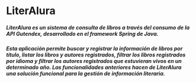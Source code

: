 <h1>LiterAlura</h1>

<h5>LiterAlura es un sistema de consulta de libros a través del consumo de la API Gutendex, desarrollado en el framework Spring de Java.</h5>
<h5>
Esta aplicación permite buscar y registrar la información de libros por título, listar los libros y autores registrados, filtrar los libros registrados por idioma y filtrar los autores registrados que estuvieran vivos en un determinado año. Las funcionalidades anteriores hacen de LiterAlura una solución funcional para la gestión de información literaria.
</h5>
